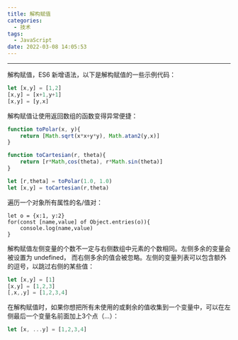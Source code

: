 ```yaml
---
title: 解构赋值
categories:
  - 技术
tags:
  - JavaScript
date: 2022-03-08 14:05:53
---
```


---

解构赋值，ES6 新增语法，以下是解构赋值的一些示例代码：

```````javascript
let [x,y] = [1,2]
[x,y] = [x+1,y+1]
[x,y] = [y,x]
```````

解构赋值让使用返回数组的函数变得异常便捷：

```javascript
function toPolar(x, y){
    return [Math.sqrt(x*x+y*y), Math.atan2(y,x)]
}

function toCartesian(r, theta){
    return [r*Math,cos(theta), r*Math.sin(theta)]
}

let [r,theta] = toPolar(1.0, 1.0)
let [x,y] = toCartesian(r,theta)
```

遍历一个对象所有属性的名/值对：

<!-- more -->

```
let o = {x:1, y:2}
for(const [name,value] of Object.entries(o)){
	console.log(name,value)
}
```

解构赋值左侧变量的个数不一定与右侧数组中元素的个数相同。左侧多余的变量会被设置为 undefined， 而右侧多余的值会被忽略。左侧的变量列表可以包含额外的逗号，以跳过右侧的某些值：

```javascript
let [x,y] = [1]
[x,y] = [1,2,3]
[,x,,y] = [1,2,3,4]
```

在解构赋值时，如果你想把所有未使用的或剩余的值收集到一个变量中，可以在左侧最后一个变量名前面加上3个点（...）：

```javascript
let [x, ...y] = [1,2,3,4]
```







